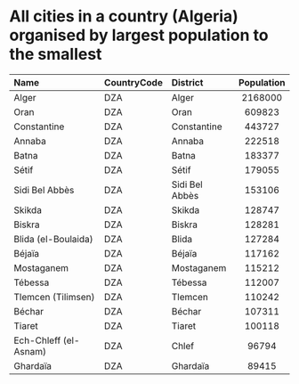 # All cities in a country (Algeria) organised by largest population to the smallest

| Name | CountryCode | District | Population |
| :--- | :--- | :--- | :---: |
|Alger|DZA|Alger|2168000|
|Oran|DZA|Oran|609823|
|Constantine|DZA|Constantine|443727|
|Annaba|DZA|Annaba|222518|
|Batna|DZA|Batna|183377|
|Sétif|DZA|Sétif|179055|
|Sidi Bel Abbès|DZA|Sidi Bel Abbès|153106|
|Skikda|DZA|Skikda|128747|
|Biskra|DZA|Biskra|128281|
|Blida (el-Boulaida)|DZA|Blida|127284|
|Béjaïa|DZA|Béjaïa|117162|
|Mostaganem|DZA|Mostaganem|115212|
|Tébessa|DZA|Tébessa|112007|
|Tlemcen (Tilimsen)|DZA|Tlemcen|110242|
|Béchar|DZA|Béchar|107311|
|Tiaret|DZA|Tiaret|100118|
|Ech-Chleff (el-Asnam)|DZA|Chlef|96794|
|Ghardaïa|DZA|Ghardaïa|89415|
